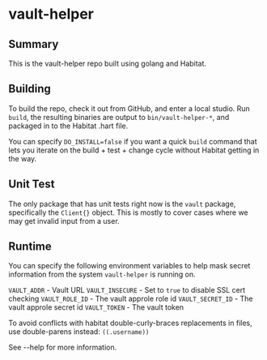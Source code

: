 # vault-helper

## Summary

This is the vault-helper repo built using golang and Habitat.

## Building

To build the repo, check it out from GitHub, and enter a local studio. Run `build`, the resulting binaries are output
to `bin/vault-helper-*`, and packaged in to the Habitat .hart file.

You can specify `DO_INSTALL=false` if you want a quick `build` command that lets you iterate on the build + test + change 
cycle without Habitat getting in the way.

## Unit Test

The only package that has unit tests right now is the `vault` package, specifically the `Client{}` object. This is 
mostly to cover cases where we may get invalid input from a user.

## Runtime

You can specify the following environment variables to help mask secret information from the system `vault-helper` is
running on.

`VAULT_ADDR` - Vault URL
`VAULT_INSECURE` - Set to `true` to disable SSL cert checking
`VAULT_ROLE_ID` - The vault approle role id
`VAULT_SECRET_ID` - The vault approle secret id
`VAULT_TOKEN` - The vault token

To avoid conflicts with habitat double-curly-braces replacements in files, use double-parens instead: `((.username))`

See --help for more information.
